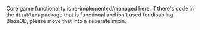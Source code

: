 Core game functionality is re-implemented/managed here.
If there's code in the `disablers` package that is functional and isn't
used for disabling Blaze3D, please move that into a separate mixin.